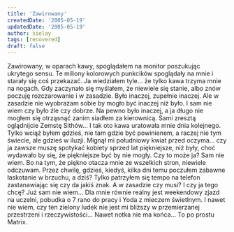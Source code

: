 ```yaml
---
title: 'Zawirowany'
createdDate: '2005-05-19'
updatedDate: '2005-05-19'
author: sielay
tags: [recovered]
draft: false
---
```


Zawirowany, w oparach kawy, spoglądałem na monitor poszukując ukrytego sensu. Te miliony kolorowych punkcików spoglądały na mnie i starały się coś przekazać. Ja wiedziałem tyle… że tylko kawa trzyma mnie na nogach. Gdy zaczynało się myślałem, że niewiele się stanie, albo znów poczuję rozczarowanie i w zasadzie. Było inaczej, zupełnie inaczej. Ale w zasadzie nie wyobrażam sobie by mogło być inaczej niż było. I sam nie wiem czy było źle czy dobrze. Na pewno było inaczej, a ja długo nie mogłem się otrząsnąć zanim siadłem za kierownicą. Sami zresztą oglądnijcie Zemstę Sithów… I tak oto kawa uratowała mnie dnia kolejnego. Tylko wciąż byłem gdzieś, nie tam gdzie być powinienem, a raczej nie tym świecie, ale gdzieś w iluzji. Mignął mi południowy kwiat przed oczyma… czy ja zawsze muszę spotykać kobiety sprzed lat piękniejsze, niż były, choć wydawało by się, że piękniejsze być by nie mogły. Czy to może ja? Sam nie wiem. Bo na tym, że piękno otacza mnie ze wszelkich stron, niewiele odczuwam. Przez chwilę, gdzieś, kiedyś, kilka dni temu poczułem zabawne łaskotanie w brzuchu, a dziś? Tylko patrzyłem się tempo na telefon zastanawiając się czy da jakiś znak. A w zasadzie czy musi? I czy ja tego chcę? Już sam nie wiem… Dla mnie równie realny jest weekendowy zjazd na uczelni, pobudka o 7 rano do pracy i Yoda z mieczem świetlnym. I nawet nie wiem, czy ten zielony ludek nie jest mi bliższy w przemierzanej przestrzeni i rzeczywistości… Nawet notka nie ma końca… To po prostu Matrix.
